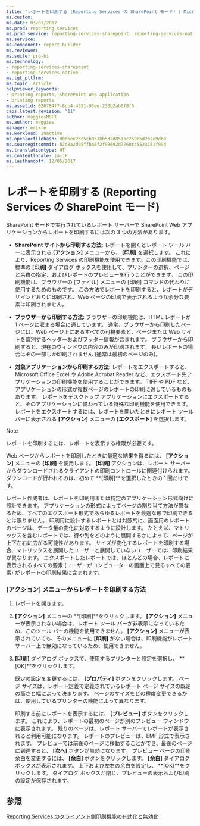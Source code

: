 ```yaml
---
title: "レポートを印刷する (Reporting Services の SharePoint モード) | Microsoft Docs"
ms.custom: 
ms.date: 03/01/2017
ms.prod: reporting-services
ms.prod_service: reporting-services-sharepoint, reporting-services-native
ms.service: 
ms.component: report-builder
ms.reviewer: 
ms.suite: pro-bi
ms.technology:
- reporting-services-sharepoint
- reporting-services-native
ms.tgt_pltfrm: 
ms.topic: article
helpviewer_keywords:
- printing reports, SharePoint Web application
- printing reports
ms.assetid: 026784f7-8cb4-4351-93ee-230b2ab0f8f5
caps.latest.revision: "11"
author: maggiesMSFT
ms.author: maggies
manager: erikre
ms.workload: Inactive
ms.openlocfilehash: d0d6ee23c5cb0518b532d851bc259b6d2b2e9d60
ms.sourcegitcommit: b2d8a2d95ffbb6f2f98692d7760cc5523151f99d
ms.translationtype: HT
ms.contentlocale: ja-JP
ms.lasthandoff: 12/05/2017
---
```

# <a name="print-a-report-reporting-services-in-sharepoint-mode"></a>レポートを印刷する (Reporting Services の SharePoint モード)
  SharePoint モードで実行されているレポート サーバーで SharePoint Web アプリケーションからレポートを印刷するには次の 3 つの方法があります。  
  
-   **SharePoint サイトから印刷する方法:** レポートを開くとレポート ツール バーに表示される **[アクション]** メニューから、 **[印刷]** を選択します。 これにより、Reporting Services の印刷機能を使用できます。この印刷機能では、標準の **[印刷]** ダイアログ ボックスを使用して、プリンターの選択、ページと余白の指定、およびレポートのプレビューを行うことができます。 この印刷機能は、ブラウザーの [ファイル] メニューの [印刷] コマンドの代わりに使用するためのものです。 この方法でレポートを印刷すると、レポートがデザインどおりに印刷され、Web ページの印刷で表示されるような余分な要素は印刷されません。  
  
-   **ブラウザーから印刷する方法:** ブラウザーの印刷機能は、HTML レポートが 1 ページに収まる場合に適しています。 通常、ブラウザーから印刷したページには、Web ページ上にあるすべての可視要素と、ページまたは Web サイトを識別するヘッダーおよびフッター情報が含まれます。 ブラウザーから印刷すると、現在のウィンドウの内容のみが印刷されます。 長いレポートの場合はその一部しか印刷されません (通常は最初のページのみ)。  
  
-   **対象アプリケーションから印刷する方法:** レポートをエクスポートすると、Microsoft Office Excel や Adobe Acrobat Reader など、エクスポート先アプリケーションの印刷機能を使用することができます。 TIFF や PDF など、アプリケーションの形式が複数ページのレポートの印刷に適しているものもあります。 レポートをデスクトップ アプリケーションにエクスポートすると、そのアプリケーションに備わっている特殊な印刷機能を使用できます。 レポートをエクスポートするには、レポートを開いたときにレポート ツール バーに表示される **[アクション]** メニューの **[エクスポート]** を選択します。  
  
> [!NOTE]  
>  レポートを印刷するには、レポートを表示する権限が必要です。  
  
 Web ページからレポートを印刷したときに最適な結果を得るには、 **[アクション]** メニューの **[印刷]** を使用します。 **[印刷]** アクションは、レポート サーバーからダウンロードされるクライアントの印刷コントロールに関連付けられます。 ダウンロードが行われるのは、初めて **[印刷]**を選択したときの 1 回だけです。  
  
 レポート作成者は、レポートを印刷用または特定のアプリケーション形式向けに設計できます。 アプリケーションの形式によってページの割り当て方法が異なるため、すべてのエクスポート形式であらゆるレポートを最適な形で印刷できるとは限りません。 印刷用に設計するレポートとは対照的に、画面用のレポートのページは、データ量の変化に対応するように設計します。 たとえば、マトリックスを含むレポートでは、行や列をどのように展開するかによって、ページが上下左右に広がる可能性があります。 サイズが変化するレポートを印刷する場合、マトリックスを展開したユーザーと展開していないユーザーでは、印刷結果が異なります。 エクスポートしたレポートでは、ほとんどの場合、レポートに表示されるすべての要素 (ユーザーがコンピューターの画面上で見るすべての要素) がレポートの印刷結果に含まれます。  
  
### <a name="how-to-print-reports-from-the-actions-menu"></a>[アクション] メニューからレポートを印刷する方法  
  
1.  レポートを開きます。  
  
2.  **[アクション]** メニューの **[印刷]**をクリックします。 **[アクション]** メニューが表示されない場合は、レポート ツール バーが非表示になっているため、このツール バーの機能を使用できません。 **[アクション]** メニューが表示されていても、そのメニューに **[印刷]** がない場合は、印刷機能がレポート サーバー上で無効になっているため、使用できません。  
  
3.  **[印刷]** ダイアログ ボックスで、使用するプリンターと設定を選択し、 **[OK]**をクリックします。  
  
     既定の設定を変更するには、 **[プロパティ]** ボタンをクリックします。 ページ サイズは、レポート定義で定義されているレポート ページ サイズの既定の高さと幅によって決まります。 ページのサイズをどの程度変更できるかは、使用しているプリンターの機能によって異なります。  
  
     印刷する前にレポートを表示するには、 **[プレビュー]** ボタンをクリックします。 これにより、レポートの最初のページが別のプレビュー ウィンドウに表示されます。 残りのページは、レポート サーバーでレポートが表示されると利用可能になります。 レポートのプレビューは、EMF 形式で表示されます。 プレビューでは前後のページに移動することができ、最後のページに到達すると、 **[次へ]** ボタンが無効になります。 プレビュー ページの印刷余白を変更するには、 **[余白]** ボタンをクリックします。 **[余白]** ダイアログ ボックスが表示されます。 上下および左右の余白を設定し、 **[OK]**をクリックします。 ダイアログ ボックスが閉じ、プレビューの表示および印刷の設定が保存されます。  
  
## <a name="see-also"></a>参照  
 [Reporting Services のクライアント側印刷機能の有効化と無効化](../../reporting-services/report-server/enable-and-disable-client-side-printing-for-reporting-services.md)  
  
  
